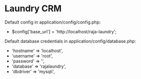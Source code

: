 # Laundry CRM

Default config in application/config/config.php:
- $config['base_url'] = 'http://localhost/raja-laundry';

Default database credentials in application/config/database.php:
- 'hostname' => 'localhost',
- 'username' => 'root',
- 'password' => '',
- 'database' => 'rajalaundry',
- 'dbdriver' => 'mysqli',
